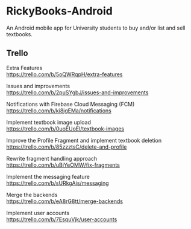 # RickyBooks-Android
An Android mobile app for University students to buy and/or list and sell textbooks.

## Trello
Extra Features <br>
https://trello.com/b/5oQWRqpH/extra-features

Issues and improvements <br>
https://trello.com/b/2puSYgbJ/issues-and-improvements

Notifications with Firebase Cloud Messaging (FCM) <br>
https://trello.com/b/ki8jgEMa/notifications

Implement textbook image upload <br>
https://trello.com/b/0uoEUoEl/textbook-images

Improve the Profile Fragment and implement textbook deletion <br>
https://trello.com/b/85zzztsC/delete-and-profile

Rewrite fragment handling approach <br>
https://trello.com/b/uBiYeOMW/fix-fragments

Implement the messaging feature <br>
https://trello.com/b/sURkgAis/messaging

Merge the backends <br>
https://trello.com/b/eA8rG8tt/merge-backends

Implement user accounts <br>
https://trello.com/b/7EsquVjk/user-accounts
